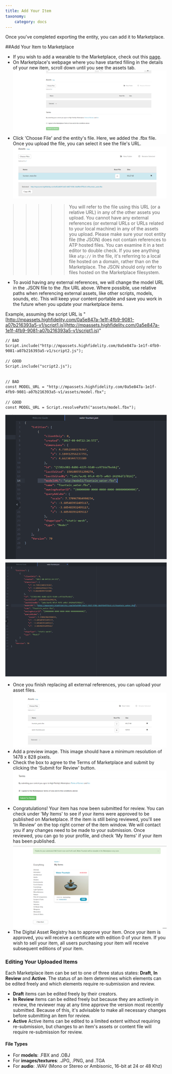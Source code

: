 ```yaml
---
title: Add Your Item
taxonomy:
    category: docs
---
```


Once you've completed exporting the entity, you can add it to Marketplace. 

##Add Your Item to Marketplace

- If you wish to add a wearable to the Marketplace, check out this [page](../create). 
- On Marketplace's webpage where you have started filling in the details of your new item, scroll down until you see the assets tab. ![](scr19.PNG)
- Click 'Choose File' and the entity's file. Here, we added the .fbx file. Once you upload the file, you can select it see the file's URL. ![](scr21.PNG)
>>>>> You will refer to the file using this URL (or a relative URL) in any of the other assets you upload. You cannot have any external references (or external URLs or URLs related to your local machine) in any of the assets you upload. Please make sure your root entity file (the JSON) does not contain references to ATP hosted files. You can examine it in a text editor to double check. If you see anything like `atp://` in the file, it's referring to a local file hosted on a domain, rather than on the Marketplace. The JSON should only refer to files hosted on the Marketplace filesystem.

- To avoid having any external references, we will change the model URL in the .JSON file to the .fbx URL above. Where possible, use relative paths when referencing external assets, like other scripts, models, sounds, etc. This will keep your content portable and save you work in the future when you update your marketplace items.

Example, assuming the script URL is "[http://mpassets.highfidelity.com/0a5e847a-1e1f-4fb9-9081-a07b216393a5-v1/script1.js](http://mpassets.highfidelity.com/0a5e847a-1e1f-4fb9-9081-a07b216393a5-v1/script1.js)"

```
// BAD
Script.include("http://mpassets.highfidelity.com/0a5e847a-1e1f-4fb9-9081-a07b216393a5-v1/script2.js");

// GOOD
Script.include("script2.js");


// BAD
const MODEL_URL = "http://mpassets.highfidelity.com/0a5e847a-1e1f-4fb9-9081-a07b216393a5-v1/assets/model.fbx";

// GOOD
const MODEL_URL = Script.resolvePath("assets/model.fbx");
```

![](scr22.PNG)![](scr23.PNG)

- Once you finish replacing all external references, you can upload your asset files. ![](scr20.PNG)
- Add a preview image. This image should have a minimum resolution of 1478 x 828 pixels. 
- Check the box to agree to the Terms of Marketplace and submit by clicking the 'Submit for Review' button. ![](scr24.PNG)
- Congratulations! Your item has now been submitted for review. You can check under 'My Items' to see if your items were approved to be published on Marketplace. If the item is still being reviewed, you'll see 'In Review' on the top right corner of the item window. We will contact you if any changes need to be made to your submission. Once reviewed, you can go to your profile, and check 'My Items' if your item has been published. ![](scr26.PNG)
- The Digital Asset Registry has to approve your item. Once your item is approved, you will receive a certificate with edition 0 of your item. If you wish to sell your item, all users purchasing your item will receive subsequent editions of your item. 


### Editing Your Uploaded Items

Each Marketplace item can be set to one of three status states: **Draft**, **In Review** and **Active**. The status of an item determines which elements can be edited freely and which elements require re-submission and review.

- **Draft** items can be edited freely by their creators.
- **In Review** items can be edited freely but because they are actively in review, the reviewer may at any time approve the version most recently submitted. Because of this, it's advisable to make all necessary changes before submitting an item for review.
- **Active** Active items can be edited to a limited extent without requiring re-submission, but changes to an item's assets or content file will require re-submission for review.

#### File Types

- For **models**: .FBX and .OBJ
- For **images/textures**: .JPG, .PNG, and .TGA
- For **audio**: .WAV (Mono or Stereo or Ambisonic, 16-bit at 24 or 48 Khz)


